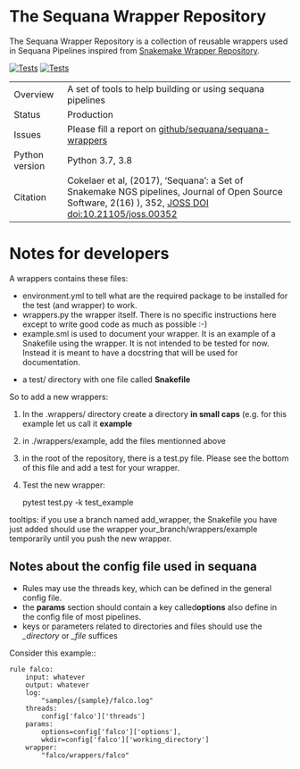 # The Sequana Wrapper Repository

The Sequana Wrapper Repository is a collection of reusable wrappers used in Sequana Pipelines inspired from [Snakemake Wrapper Repository](https://github.com/snakemake/snakemake-wrappers/).




[![Tests](https://github.com/sequana/sequana-wrappers/actions/workflows/main.yml/badge.svg)](https://github.com/sequana/sequana-wrappers/actions/workflows/main.yml)
[![Tests](http://joss.theoj.org/papers/10.21105/joss.00352/status.svg)](http://joss.theoj.org/papers/10.21105/joss.00352)


|||
| --- | --- |
| Overview | A set of tools to help building or using sequana pipelines |
|Status | Production |
|Issues | Please fill a report on [github/sequana/sequana-wrappers](https://github.com/sequana/sequana/issues) |
|Python version | Python 3.7, 3.8|
|Citation| Cokelaer et al, (2017), ‘Sequana’: a Set of Snakemake NGS pipelines, Journal of Open Source Software, 2(16) ), 352,  [JOSS DOI doi:10.21105/joss.00352 ](http://www.doi2bib.org/bib/10.21105%2Fjoss.00352) |


# Notes for developers


A wrappers contains these files:

- environment.yml to tell what are the required package to be installed for the test (and wrapper) to work.
- wrappers.py the wrapper itself. There is no specific instructions here except to write good code as much as possible :-)
- example.sml is used to document your wrapper. It is an example of a Snakefile using the wrapper. It is not intended to be tested for now. 
  Instead it is meant to have a docstring that will be used for documentation.
* a test/ directory with one file called **Snakefile** 

So to add a new wrappers:

1. In the .wrappers/ directory create a directory **in small caps** (e.g. for this example let us call it **example**
2. in ./wrappers/example, add the files mentionned above
3. in the root of the repository, there is a test.py file. Please see the bottom of this file and add a test for your wrapper.
4. Test the new wrapper:

   pytest test.py -k test_example
   
tooltips: if you use a branch named add_wrapper, the Snakefile you have just added should use the wrapper your_branch/wrappers/example temporarily until you push the new wrapper.

## Notes about the config file used in sequana

- Rules may use the threads key, which can be defined in the general config file.
- the **params** section should contain a key called**options** also define in the config file of most pipelines.
- keys or parameters related to directories and files should use the *_directory* or *_file* suffices


Consider this example:: 

    rule falco:
        input: whatever
        output: whatever
        log:
            "samples/{sample}/falco.log"
        threads:
            config['falco']['threads']
        params:
            options=config['falco']['options'],
            wkdir=config['falco']['working_directory']
        wrapper:
            "falco/wrappers/falco"
